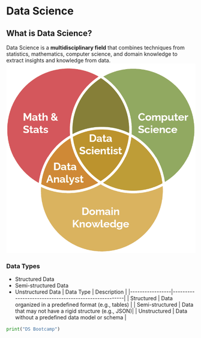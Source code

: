 # Data Science
## What is Data Science?
Data Science is a **multidisciplinary field** that combines techniques from statistics, mathematics, computer science, and domain knowledge to extract insights and knowledge from data.
![Data Science](DS.png)
### Data Types
- Structured Data
- Semi-structured Data
- Unstructured Data
| Data Type       | Description                                          |
|-----------------|------------------------------------------------------|
| Structured      | Data organized in a predefined format (e.g., tables) |
| Semi-structured | Data that may not have a rigid structure (e.g., JSON)|
| Unstructured    | Data without a predefined data model or schema       |

```python
print("DS Bootcamp")
